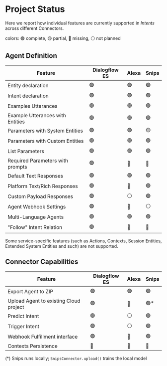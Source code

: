 # Project Status

Here we report how individual features are currently supported in
*Intents* across different Connectors.

colors: 🟢 complete, 🟡 partial, 🔴 missing, ⚪ not planned


## Agent Definition

| Feature                          | Dialogflow ES | Alexa  | Snips  |
|----------------------------------|---------------|--------|--------|
| Entity declaration               | 🟢            | 🟢     | 🟢     |
| Intent declaration               | 🟢            | 🟢     | 🟢     |
| Examples Utterances              | 🟢            | 🟢     | 🟢     |
| Example Utterances with Entities | 🟢            | 🟢     | 🟢     |
| Parameters with System Entities  | 🟢            | 🟢     | 🟡     |
| Parameters with Custom Entities  | 🟢            | 🟢     | 🟢     |
| List Parameters                  | 🟢            | 🟢     | 🟢     |
| Required Parameters with prompts | 🟢            | 🔴     | 🔴     |
| Default Text Responses           | 🟢            | 🟢     | 🟢     |
| Platform Text/Rich Responses     | 🟢            | 🔴     | 🟢     |
| Custom Payload Responses         | 🟢            | ⚪     | 🟢     |
| Agent Webhook Settings           | 🟢            | 🔴     | ⚪     |
| Multi-Language Agents            | 🟢            | 🟢     | 🟢     |
| "Follow" Intent Relation         | 🟢            | 🔴     | 🔴     |

Some service-specific features (such as Actions, Contexts, Session Entities,
Extended System Entities and such) are not supported.


## Connector Capabilities

| Feature                                | Dialogflow ES | Alexa | Snips |
|----------------------------------------|---------------|-------|-------|
| Export Agent to ZIP                    | 🟢            | 🟢    | 🟢    |
| Upload Agent to existing Cloud project | 🟢            | 🔴    | 🟢*   |
| Predict Intent                         | 🟢            | ⚪    | 🟢    |
| Trigger Intent                         | 🟢            | ⚪    | 🟢    |
| Webhook Fulfillment interface          | 🟢            | 🔴    | 🟢    |
| Contexts Persistence                   | 🔴            | 🔴    | 🔴    |

(*) Snips runs locally; `SnipsConnector.upload()` trains the local model